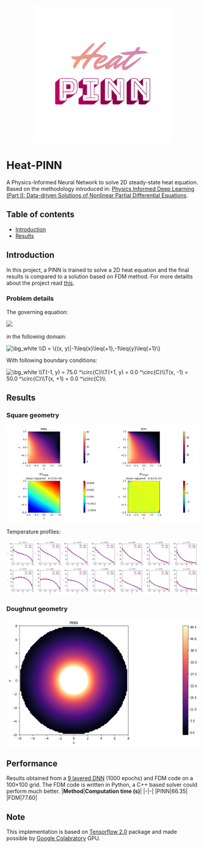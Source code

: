 <p align="center">
  <img src="https://github.com/314arhaam/heat-pinn/blob/main/gallery/2023-11-08-19-09-09_EDIT.org.png" width="360" title="Heat-PINN; made by EDIT.org">
</p>
<h1>Heat-PINN</h1>
<p> A Physics-Informed Neural Network to solve 2D steady-state heat equation. Based on the methodology introduced in: <a href="https://arxiv.org/abs/1711.10561">Physics Informed Deep Learning (Part I): Data-driven Solutions of Nonlinear Partial Differential Equations</a>.</p>

## **Table of contents**
 - [Introduction](#intro)
 - [Results](#res)


## Introduction <a name="intro"></a>
In this project, a PINN is trained to solve a 2D heat equation and the final results is compared to a solution based on FDM method. For more detailts about the project read [this](https://github.com/314arhaam/burger-pinn).
### Problem details
The governing equation:  
  
![](https://latex.codecogs.com/svg.image?%5Cbg_white%20%5C%5C%5Cfrac%7B%5Cpartial%5E2%7BT%7D%7D%7B%5Cpartial%7Bx%5E2%7D%7D&plus;%5Cfrac%7B%5Cpartial%5E2%7BT%7D%7D%7B%5Cpartial%7By%5E2%7D%7D=0)

in the following domain:  
  
<img src="https://latex.codecogs.com/svg.image?\bg_white&space;\\D&space;=&space;\{(x,&space;y)|-1\leq{x}\leq{&plus;1},-1\leq{y}\leq{&plus;1}\}" title="\bg_white \\D = \{(x, y)|-1\leq{x}\leq{+1},-1\leq{y}\leq{+1}\}" />
  
With following boundary conditions:
  
<img src="https://latex.codecogs.com/svg.image?\bg_white&space;\\T(-1,&space;y)&space;=&space;75.0&space;^\circ{C}\\T(&plus;1,&space;y)&space;=&space;0.0&space;^\circ{C}\\T(x,&space;-1)&space;=&space;50.0&space;^\circ{C}\\T(x,&space;&plus;1)&space;=&space;0.0&space;^\circ{C}\\" title="\bg_white \\T(-1, y) = 75.0 ^\circ{C}\\T(+1, y) = 0.0 ^\circ{C}\\T(x, -1) = 50.0 ^\circ{C}\\T(x, +1) = 0.0 ^\circ{C}\\" />
  

## Results <a name="res"></a>
### Square geometry 
<p align="center">
  <img src="https://github.com/314arhaam/heat-pinn/blob/main/gallery/results_compare.png" title="pinn-vs-fdm">
</p> 
Temperature profiles:  
<p align="center">
  <img src="https://github.com/314arhaam/heat-pinn/blob/main/gallery/profiles.png" title="profiles">
</p>

### Doughnut geometry
<p align="center">
  <img src="https://github.com/314arhaam/heat-pinn/blob/main/gallery/heat_pinn_doughnotts.png" title="doughnotts">
</p>


## Performance
Results obtained from a [9 layered DNN](https://github.com/314arhaam/heat-pinn/blob/main/gallery/model_plot.png) (1000 epochs) and FDM code on a 100×100 grid. The FDM code is written in Python, a C++ based solver could perform much better.
|**Method**|**Computation time (s)**|
|-|-|
|PINN|66.35|
|FDM|77.60|


## Note
This implementation is based on [Tensorflow 2.0](https://www.tensorflow.org/guide/effective_tf2) package and made possible by [Google Colabratory](https://colab.research.google.com) GPU.
